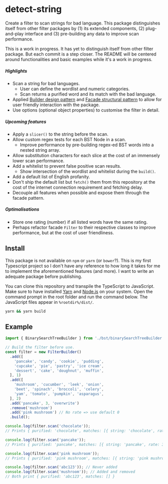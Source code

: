 # detect-string

Create a filter to scan strings for bad language. This package distinguishes itself from other filter packages by (1) its extended components, (2) plug-and-play interface and (3) pre-building any data to improve scan performance.

This is a work in progress. It has yet to distinguish itself from other filter package. But each commit is a step closer. The README will be centered around functionalities and basic examples while it's a work in progress.

##### Highlights

- Scan a string for bad languages.
  - User can define the wordlist and numeric categories.
  - Scan returns a purified word and its match with the bad language.
- Applied [Builder design pattern](https://refactoring.guru/design-patterns/builder) and [Facade structural pattern](https://refactoring.guru/design-patterns/facade) to allow for user friendly interaction with the package.
- Use options (optional object properties) to customise the filter in detail.

##### Upcoming features

- Apply a `slicer()` to the string before the scan.
- Allow custom regex tests for each BST Node in a scan.
  - Improve performance by pre-building regex-ed BST words into a nested string array.
- Allow substitution characters for each slice at the cost of an immensely lower scan performance.
- Add a whitelist to prevent false positive scan results.
  - Show intersection of the wordlist and whitelist during the `build()`.
- Add a default list of English profanity.
- Don't ship the default list but `fetch()` them from this repository at the cost of the internet connection requirement and fetching delay.
- Decouple all features when possible and expose them through the facade pattern.

##### Optimalisations

- Store one rating (number) if all listed words have the same rating.
- Perhaps refactor facade `Filter` to their respective classes to improve performance, but at the cost of user friendliness.

## Install

This package is not available on `npm` or `yarn` (or `bower`?). This is my first Typescript project so I don't have any reference to how long it takes for me to implement the aforementioned features (and more). I want to write an adequate package before publishing.

You can clone this repository and transpile the TypeScript to JavaScript. Make sure to have installed [Yarn](https://yarnpkg.com/getting-started/install) and [Node.js](https://nodejs.org/en/) on your system. Open the command prompt in the root folder and run the command below. The JavaScript files appear in `%rootdir%/dist/`.
```sh
yarn && yarn build
```

## Example

```Typescript
import { BinarySearchTreeBuilder } from './bst/binarySearchTreeBuilder';

// Build the filter before use.
const filter = new FilterBuilder()
  .add([
    'pancake', 'candy', 'cookie', 'pudding',
    'cupcake', 'pie', 'pastry', 'ice cream',
    'dessert', 'cake', 'doughnut', 'muffin',
  ], 1)
  .add([
    'mushroom', 'cucumber', 'leek', 'onion',
    'beet', 'spinach', 'broccoli', 'celery',
    'yam', 'tomato', 'pumpkin', 'asparagus',
  ], 2)
  .add('pancake', 3, 'overwrite')
  .remove('mushroom')
  .add('pink mushroom') // No rate => use default 0
  .build();

console.log(filter.scan('chocolate'));
// Prints { purified: 'chocolate', matches: [{ string: 'chocolate', rate: 1 }] }

console.log(filter.scan('pancake'));
// Prints { purified: 'pancake', matches: [{ string: 'pancake', rate: 3 }] }

console.log(filter.scan('pink mushroom'));
// Prints { purified: 'pink mushroom', matches: [{ string: 'pink mushroom', rate: 0 }] }

console.log(filter.scan('abc123')); // Never added
console.log(filter.scan('mushroom')); // Added and removed
// Both print { purified: 'abc123', matches: [] }
```